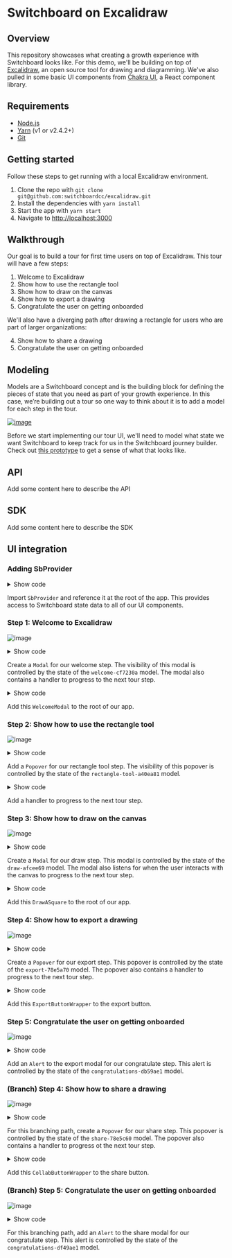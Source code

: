 # Switchboard on Excalidraw

## Overview

This repository showcases what creating a growth experience with Switchboard looks like. For this demo, we'll be building on top of [Excalidraw](https://github.com/excalidraw/excalidraw), an open source tool for drawing and diagramming. We've also pulled in some basic UI components from [Chakra UI](https://chakra-ui.com/), a React component library.

## Requirements

- [Node.js](https://nodejs.org/en/)
- [Yarn](https://yarnpkg.com/getting-started/install) (v1 or v2.4.2+)
- [Git](https://git-scm.com/downloads)

## Getting started

Follow these steps to get running with a local Excalidraw environment.

1. Clone the repo with `git clone git@github.com:switchboardcc/excalidraw.git`
2. Install the dependencies with `yarn install`
3. Start the app with `yarn start`
4. Navigate to [http://localhost:3000](http://localhost:3000)

## Walkthrough

Our goal is to build a tour for first time users on top of Excalidraw. This tour will have a few steps:

1. Welcome to Excalidraw
2. Show how to use the rectangle tool
3. Show how to draw on the canvas
4. Show how to export a drawing
5. Congratulate the user on getting onboarded

We'll also have a diverging path after drawing a rectangle for users who are part of larger organizations:

4. Show how to share a drawing
5. Congratulate the user on getting onboarded

## Modeling

Models are a Switchboard concept and is the building block for defining the pieces of state that you need as part of your growth experience. In this case, we’re building out a tour so one way to think about it is to add a model for each step in the tour.

[![image](https://user-images.githubusercontent.com/604167/157954142-f98a4161-7312-4014-aae5-6d86aa74d0ef.png)](https://www.figma.com/proto/AKdbZcyjjkuhPiz0LLN0fG/Prototype-Storyboard?page-id=42%3A206&node-id=42%3A207&viewport=241%2C48%2C0.03&scaling=contain&starting-point-node-id=42%3A207)

Before we start implementing our tour UI, we'll need to model what state we want Switchboard to keep track for us in the Switchboard journey builder. Check out [this prototype](https://www.figma.com/proto/AKdbZcyjjkuhPiz0LLN0fG/Prototype-Storyboard?page-id=42%3A206&node-id=42%3A207&viewport=241%2C48%2C0.03&scaling=contain&starting-point-node-id=42%3A207) to get a sense of what that looks like.

## API

Add some content here to describe the API

## SDK

Add some content here to describe the SDK

## UI integration

### Adding SbProvider

<details>
  <summary>Show code</summary>

https://github.com/switchboardcc/excalidraw/blob/14296fb26db7eee6bcbcc9df273f937c7c2cfc62/src/excalidraw-app/index.tsx#L90

https://github.com/switchboardcc/excalidraw/blob/14296fb26db7eee6bcbcc9df273f937c7c2cfc62/src/excalidraw-app/index.tsx#L783-L791

</details>

Import `SbProvider` and reference it at the root of the app. This provides access to Switchboard state data to all of our UI components.

### Step 1: Welcome to Excalidraw

![image](https://user-images.githubusercontent.com/604167/157955075-79e4b2da-88d9-4a33-9974-71e1d0881104.png)

<details>
  <summary>Show code</summary>

https://github.com/switchboardcc/excalidraw/blob/14296fb26db7eee6bcbcc9df273f937c7c2cfc62/src/excalidraw-app/index.tsx#L709-L738

</details>

Create a `Modal` for our welcome step. The visibility of this modal is controlled by the state of the `welcome-cf7230a` model. The modal also contains a handler to progress to the next tour step.

<details>
  <summary>Show code</summary>

https://github.com/switchboardcc/excalidraw/blob/14296fb26db7eee6bcbcc9df273f937c7c2cfc62/src/excalidraw-app/index.tsx#L784-L790

</details>

Add this `WelcomeModal` to the root of our app.

### Step 2: Show how to use the rectangle tool

![image](https://user-images.githubusercontent.com/604167/157955291-06a9add1-d89e-4972-9950-6901769596e9.png)

<details>
  <summary>Show code</summary>

https://github.com/switchboardcc/excalidraw/blob/14296fb26db7eee6bcbcc9df273f937c7c2cfc62/src/components/Actions.tsx#L184-L207

</details>

Add a `Popover` for our rectangle tool step. The visibility of this popover is controlled by the state of the `rectangle-tool-a40ea81` model.

<details>
  <summary>Show code</summary>

https://github.com/switchboardcc/excalidraw/blob/14296fb26db7eee6bcbcc9df273f937c7c2cfc62/src/components/Actions.tsx#L244-L247

</details>

Add a handler to progress to the next tour step.

### Step 3: Show how to draw on the canvas

![image](https://user-images.githubusercontent.com/604167/157955549-260c4c00-249e-40a2-92c6-65dba5d02247.png)

<details>
  <summary>Show code</summary>

https://github.com/switchboardcc/excalidraw/blob/14296fb26db7eee6bcbcc9df273f937c7c2cfc62/src/excalidraw-app/index.tsx#L740-L776

</details>

Create a `Modal` for our draw step. This modal is controlled by the state of the `draw-afcee69` model. The modal also listens for when the user interacts with the canvas to progress to the next tour step.

<details>
  <summary>Show code</summary>

https://github.com/switchboardcc/excalidraw/blob/14296fb26db7eee6bcbcc9df273f937c7c2cfc62/src/excalidraw-app/index.tsx#L784-L790

</details>

Add this `DrawASquare` to the root of our app.

### Step 4: Show how to export a drawing

![image](https://user-images.githubusercontent.com/604167/157955841-a48e9c85-2967-4e4d-a31c-fcad5589a465.png)

<details>
  <summary>Show code</summary>

https://github.com/switchboardcc/excalidraw/blob/36909fa76ade5bfd1003028fe1fb5728b46b173e/src/components/JSONExportDialog.tsx#L115-L142

</details>

Create a `Popover` for our export step. This popover is controlled by the state of the `export-78e5a70` model. The popover also contains a handler to progress to the next tour step.

<details>
  <summary>Show code</summary>

https://github.com/switchboardcc/excalidraw/blob/36909fa76ade5bfd1003028fe1fb5728b46b173e/src/components/JSONExportDialog.tsx#L171-L200

</details>

Add this `ExportButtonWrapper` to the export button.

### Step 5: Congratulate the user on getting onboarded

![image](https://user-images.githubusercontent.com/604167/157956502-cbac0965-abce-4f9f-92e2-4a2cc410d197.png)

<details>
  <summary>Show code</summary>

https://github.com/switchboardcc/excalidraw/blob/36909fa76ade5bfd1003028fe1fb5728b46b173e/src/components/JSONExportDialog.tsx#L55-L67

</details>

Add an `Alert` to the export modal for our congratulate step. This alert is controlled by the state of the `congratulations-db59ae1` model.

### (Branch) Step 4: Show how to share a drawing

![image](https://user-images.githubusercontent.com/604167/157956770-e96a07ab-0f21-4016-9378-a6f4e8d91300.png)

<details>
  <summary>Show code</summary>

https://github.com/switchboardcc/excalidraw/blob/210909b73f2954004fb0c47f04d779f20911e9a6/src/components/CollabButton.tsx#L19-L45

</details>

For this branching path, create a `Popover` for our share step. This popover is controlled by the state of the `share-78e5c60` model. The popover also contains a handler to progress ot the next tour step.

<details>
  <summary>Show code</summary>

https://github.com/switchboardcc/excalidraw/blob/210909b73f2954004fb0c47f04d779f20911e9a6/src/components/CollabButton.tsx#L58-L77

</details>

Add this `CollabButtonWrapper` to the share button.

### (Branch) Step 5: Congratulate the user on getting onboarded

![image](https://user-images.githubusercontent.com/604167/157957091-8e178321-6897-483b-9c29-bab334782ce9.png)

<details>
  <summary>Show code</summary>

https://github.com/switchboardcc/excalidraw/blob/210909b73f2954004fb0c47f04d779f20911e9a6/src/excalidraw-app/collab/RoomDialog.tsx#L109-L121

</details>

For this branching path, add an `Alert` to the share modal for our congratulate step. This alert is controlled by the state of the `congratulations-df49ae1` model.
